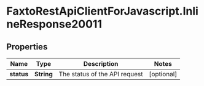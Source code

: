 # FaxtoRestApiClientForJavascript.InlineResponse20011

## Properties
Name | Type | Description | Notes
------------ | ------------- | ------------- | -------------
**status** | **String** | The status of the API request | [optional] 


